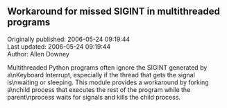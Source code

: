 ## Workaround for missed SIGINT in multithreaded programs  
Originally published: 2006-05-24 09:19:44  
Last updated: 2006-05-24 09:19:44  
Author: Allen Downey  
  
Multithreaded Python programs often ignore the SIGINT generated by a\nKeyboard Interrupt, especially if the thread that gets the signal is\nwaiting or sleeping.  This module provides a workaround by forking a\nchild process that executes the rest of the program while the parent\nprocess waits for signals and kills the child process.